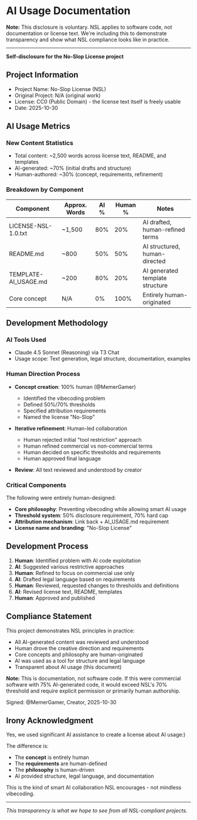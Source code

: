 # AI Usage Documentation

**Note:** This disclosure is voluntary. NSL applies to software code, not
documentation or license text. We're including this to demonstrate
transparency and show what NSL compliance looks like in practice.

---

**Self-disclosure for the No-Slop License project**

## Project Information

- Project Name: No-Slop License (NSL)
- Original Project: N/A (original work)
- License: CC0 (Public Domain) - the license text itself is freely usable
- Date: 2025-10-30

## AI Usage Metrics

### New Content Statistics

- Total content: ~2,500 words across license text, README, and templates
- AI-generated: ~70% (initial drafts and structure)
- Human-authored: ~30% (concept, requirements, refinement)

### Breakdown by Component

| Component            | Approx. Words | AI % | Human % | Notes                           |
| -------------------- | ------------- | ---- | ------- | ------------------------------- |
| LICENSE-NSL-1.0.txt  | ~1,500        | 80%  | 20%     | AI drafted, human-refined terms |
| README.md            | ~800          | 50%  | 50%     | AI structured, human-directed   |
| TEMPLATE-AI_USAGE.md | ~200          | 80%  | 20%     | AI generated template structure |
| Core concept         | N/A           | 0%   | 100%    | Entirely human-originated       |

## Development Methodology

### AI Tools Used

- Claude 4.5 Sonnet (Reasoning) via T3 Chat
- Usage scope: Text generation, legal structure, documentation, examples

### Human Direction Process

- **Concept creation**: 100% human (@MemerGamer)

  - Identified the vibecoding problem
  - Defined 50%/70% thresholds
  - Specified attribution requirements
  - Named the license "No-Slop"

- **Iterative refinement**: Human-led collaboration

  - Human rejected initial "tool restriction" approach
  - Human refined commercial vs non-commercial terms
  - Human decided on specific thresholds and requirements
  - Human approved final language

- **Review**: All text reviewed and understood by creator

### Critical Components

The following were entirely human-designed:

- **Core philosophy**: Preventing vibecoding while allowing smart AI usage
- **Threshold system**: 50% disclosure requirement, 70% hard cap
- **Attribution mechanism**: Link back + AI_USAGE.md requirement
- **License name and branding**: "No-Slop License"

## Development Process

1. **Human**: Identified problem with AI code exploitation
2. **AI**: Suggested various restrictive approaches
3. **Human**: Refined to focus on commercial use only
4. **AI**: Drafted legal language based on requirements
5. **Human**: Reviewed, requested changes to thresholds and definitions
6. **AI**: Revised license text, README, templates
7. **Human**: Approved and published

## Compliance Statement

This project demonstrates NSL principles in practice:

- All AI-generated content was reviewed and understood
- Human drove the creative direction and requirements
- Core concepts and philosophy are human-originated
- AI was used as a tool for structure and legal language
- Transparent about AI usage (this document)

**Note:** This is documentation, not software code. If this were commercial software with 75% AI-generated code, it would exceed NSL's 70% threshold and require explicit permission or primarily human authorship.

Signed: @MemerGamer, Creator, 2025-10-30

## Irony Acknowledgment

Yes, we used significant AI assistance to create a license about AI usage:)

The difference is:

- The **concept** is entirely human
- The **requirements** are human-defined
- The **philosophy** is human-driven
- AI provided structure, legal language, and documentation

This is the kind of smart AI collaboration NSL encourages - not mindless vibecoding.

---

_This transparency is what we hope to see from all NSL-compliant projects._

